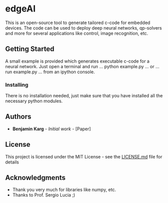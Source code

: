 # edgeAI
This is an open-source tool to generate tailored c-code for embedded devices.
The code can be used to deploy deep neural networks, qp-solvers and more
for several  applications like control, image recognition, etc.

## Getting Started
A small example is provided which generates executable c-code for a neural network.
Just open a terminal and run
...
python example.py
...
or
...
run example.py
...
from an ipython console.

### Installing
There is no installation needed, just make sure that you have installed
all the necessary python modules.

## Authors
* **Benjamin Karg** - *Initial work* - [Paper]

## License
This project is licensed under the MIT License - see the [LICENSE.md](LICENSE.md) file for details

## Acknowledgments
* Thank you very much for libraries like numpy, etc.
* Thanks to Prof. Sergio Lucia ;)
